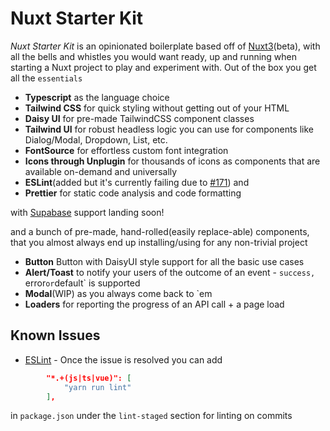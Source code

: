 # Nuxt Starter Kit
_Nuxt Starter Kit_ is an opinionated boilerplate based off of [Nuxt3](https://v3.nuxtjs.org/)(beta), with all the bells and whistles you would want ready, up and running when starting a Nuxt project to play and experiment with. Out of the box you get all the `essentials`
- __Typescript__ as the language choice
- __Tailwind CSS__ for quick styling without getting out of your HTML
- __Daisy UI__ for pre-made TailwindCSS component classes
- __Tailwind UI__ for robust headless logic you can use for components like Dialog/Modal, Dropdown, List, etc.
- __FontSource__ for effortless custom font integration
- __Icons through Unplugin__ for thousands of icons as components that are available on-demand and universally
- __ESLint__(added but it's currently failing due to [#171](https://github.com/nuxt/eslint-config/issues/171)) and
- __Prettier__ for static code analysis and code formatting

with [Supabase](https://supabase.io/) support landing soon!

and a bunch of pre-made, hand-rolled(easily replace-able) components, that you almost always end up installing/using for any non-trivial project
- __Button__ Button with DaisyUI style support for all the basic use cases
- __Alert/Toast__ to notify your users of the outcome of an event - `success, `error` or `default` is supported
- __Modal__(WIP) as you always come back to `em
- __Loaders__ for reporting the progress of an API call + a page load

## Known Issues

- [ESLint](https://github.com/nuxt/eslint-config/issues/171) - Once the issue is resolved you can add
```json
        "*.+(js|ts|vue)": [
            "yarn run lint"
        ],
```
in `package.json` under the `lint-staged` section for linting on commits
